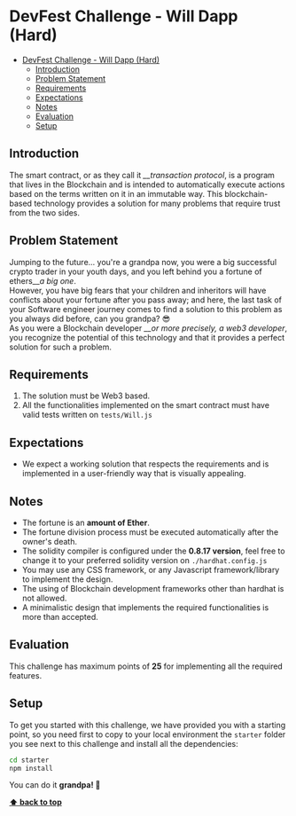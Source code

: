 # DevFest Challenge - Will Dapp (Hard)

- [DevFest Challenge - Will Dapp (Hard)](#devfest-challenge---will-dapp-hard)
  - [Introduction](#introduction)
  - [Problem Statement](#problem-statement)
  - [Requirements](#requirements)
  - [Expectations](#expectations)
  - [Notes](#notes)
  - [Evaluation](#evaluation)
  - [Setup](#setup)

## Introduction

The smart contract, or as they call it *__transaction protocol*, is a program that lives in the Blockchain and is intended to automatically execute actions based on the terms written on it in an immutable way. This blockchain-based technology provides a solution for many problems that require trust from the two sides.

## Problem Statement

Jumping to the future... you're a grandpa now, you were a big successful crypto trader in your youth days, and you left behind you a fortune of ethers__*a big one*.<br /> However, you have big fears that your children and inheritors will have conflicts about your fortune after you pass away; and here, the last task of your Software engineer journey comes to find a solution to this problem as you always did before, can you grandpa? 😎 <br />
As you were a Blockchain developer *__or more precisely, a web3 developer*, you recognize the potential of this technology and that it provides a perfect solution for such a problem.


## Requirements
1. The solution must be Web3 based.
2. All the functionalities implemented on the smart contract must have valid tests written on `tests/Will.js`

## Expectations
- We expect a working solution that respects the requirements and is implemented in a user-friendly way that is visually appealing.

## Notes
- The fortune is an **amount of Ether**.
- The fortune division process must be executed automatically after the owner's death.
- The solidity compiler is configured under the **0.8.17 version**, feel free to change it to your preferred solidity version on `./hardhat.config.js`
- You may use any CSS framework, or any Javascript framework/library to implement the design.
- The using of Blockchain development frameworks other than hardhat is not allowed.
- A minimalistic design that implements the required functionalities is more than accepted.

## Evaluation

This challenge has maximum points of **25** for implementing all the required features.

## Setup

To get you started with this challenge, we have provided you with a starting point, so you need first to copy to your local environment the `starter` folder you see next to this challenge and install all the dependencies:

```bash
cd starter
npm install
```

You can do it **grandpa! 🤝**

**[⬆ back to top](#introduction)**